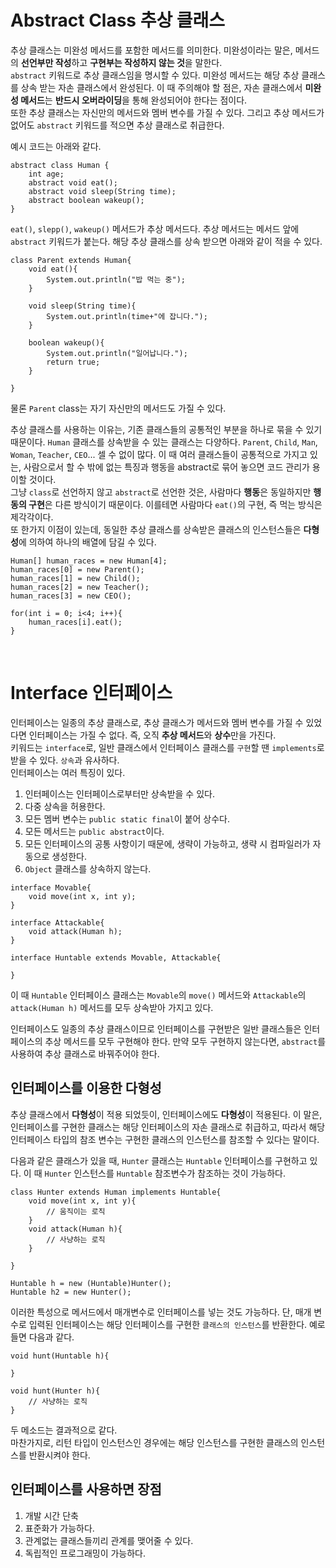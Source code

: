 # Abstract Class 추상 클래스
추상 클래스는 미완성 메서드를 포함한 메서드를 의미한다. 미완성이라는 말은, 메서드의 **선언부만 작성**하고 **구현부는 작성하지 않는 것**을 말한다.</br>
`abstract` 키워드로 추상 클래스임을 명시할 수 있다. 미완성 메서드는 해당 추상 클래스를 상속 받는 자손 클래스에서 완성된다. 이 때 주의해야 할 점은, 자손 클래스에서 **미완성 메서드**는 **반드시 오버라이딩**을 통해 완성되어야 한다는 점이다.</br>
또한 추상 클래스는 자신만의 메서드와 멤버 변수를 가질 수 있다. 그리고 추상 메서드가 없어도 `abstract` 키워드를 적으면 추상 클래스로 취급한다.

예시 코드는 아래와 같다.
```
abstract class Human {
    int age;
    abstract void eat();
    abstract void sleep(String time);
    abstract boolean wakeup();
}
```

`eat()`, `slepp()`, `wakeup()` 메서드가 추상 메서드다. 추상 메서드는 메서드 앞에 `abstract` 키워드가 붙는다. 해당 추상 클래스를 상속 받으면 아래와 같이 적을 수 있다.

```
class Parent extends Human{
    void eat(){
        System.out.println("밥 먹는 중");
    }

    void sleep(String time){
        System.out.println(time+"에 잡니다.");
    }

    boolean wakeup(){
        System.out.println("일어납니다.");
        return true;
    }

}
```
물론 `Parent` class는 자기 자신만의 메서드도 가질 수 있다.</br>

추상 클래스를 사용하는 이유는, 기존 클래스들의 공통적인 부분을 하나로 묶을 수 있기 때문이다. `Human` 클래스를 상속받을 수 있는 클래스는 다양하다. `Parent`, `Child`, `Man`, `Woman`, `Teacher`, `CEO`... 셀 수 없이 많다. 이 때 여러 클래스들이 공통적으로 가지고 있는, 사람으로서 할 수 밖에 없는 특징과 행동을 abstract로 묶어 놓으면 코드 관리가 용이할 것이다.</br>
그냥 `class`로 선언하지 않고 `abstract`로 선언한 것은, 사람마다 **행동**은 동일하지만 **행동의 구현**은 다른 방식이기 때문이다. 이를테면 사람마다 `eat()`의 구현, 즉 먹는 방식은 제각각이다.</br>
또 한가지 이점이 있는데, 동일한 추상 클래스를 상속받은 클래스의 인스턴스들은 **다형성**에 의하여 하나의 배열에 담길 수 있다.</br>
```
Human[] human_races = new Human[4];
human_races[0] = new Parent();
human_races[1] = new Child();
human_races[2] = new Teacher();
human_races[3] = new CEO();

for(int i = 0; i<4; i++){
    human_races[i].eat();
}
```
</br>

# Interface 인터페이스
인터페이스는 일종의 추상 클래스로, 추상 클래스가 메서드와 멤버 변수를 가질 수 있었다면 인터페이스는 가질 수 없다. 즉, 오직 **추상 메서드**와 **상수**만을 가진다.</br>
키워드는 `interface`로, 일반 클래스에서 인터페이스 클래스를 `구현`할 땐 `implements`로 받을 수 있다. `상속`과 유사하다.</br>
인터페이스는 여러 특징이 있다.

1. 인터페이스는 인터페이스로부터만 상속받을 수 있다.
2. 다중 상속을 허용한다.
3. 모든 멤버 변수는 `public static final`이 붙어 상수다.
4. 모든 메서드는 `public abstract`이다.
5. 모든 인터페이스의 공통 사항이기 때문에, 생략이 가능하고, 생략 시 컴파일러가 자동으로 생성한다.
6. `Object` 클래스를 상속하지 않는다.

```
interface Movable{
    void move(int x, int y);
}

interface Attackable{
    void attack(Human h);
}

interface Huntable extends Movable, Attackable{

}
```
이 때 `Huntable` 인터페이스 클래스는 `Movable`의 `move()` 메서드와 `Attackable`의 `attack(Human h)` 메서드를 모두 상속받아 가지고 있다.</br>

인터페이스도 일종의 추상 클래스이므로 인터페이스를 구현받은 일반 클래스들은 인터페이스의 추상 메서드를 모두 구현해야 한다. 만약 모두 구현하지 않는다면, `abstract`를 사용하여 추상 클래스로 바꿔주어야 한다.</br>

## 인터페이스를 이용한 다형성
추상 클래스에서 **다형성**이 적용 되었듯이, 인터페이스에도 **다형성**이 적용된다. 이 말은, 인터페이스를 구현한 클래스는 해당 인터페이스의 자손 클래스로 취급하고, 따라서 해당 인터페이스 타입의 참조 변수는 구현한 클래스의 인스턴스를 참조할 수 있다는 말이다.</br>

다음과 같은 클래스가 있을 때, `Hunter` 클래스는 `Huntable` 인터페이스를 구현하고 있다. 이 때 `Hunter` 인스턴스를 `Huntable` 참조변수가 참조하는 것이 가능하다.
```
class Hunter extends Human implements Huntable{
    void move(int x, int y){
        // 움직이는 로직
    }
    void attack(Human h){
        // 사냥하는 로직
    }

}
```
```
Huntable h = new (Huntable)Hunter();
Huntable h2 = new Hunter();
```
이러한 특성으로 메서드에서 매개변수로 인터페이스를 넣는 것도 가능하다. 단, 매개 변수로 입력된 인터페이스는 해당 인터페이스를 구현한 `클래스의 인스턴스`를 반환한다. 예로 들면 다음과 같다.
```
void hunt(Huntable h){

}
```
```
void hunt(Hunter h){
    // 사냥하는 로직
}
```
두 메소드는 결과적으로 같다.</br>
마찬가지로, 리턴 타입이 인스턴스인 경우에는 해당 인스턴스를 구현한 클래스의 인스턴스를 반환시켜야 한다.

## 인터페이스를 사용하면 장점

1. 개발 시간 단축
2. 표준화가 가능하다.
3. 관계없는 클래스들끼리 관계를 맺어줄 수 있다.
4. 독립적인 프로그래밍이 가능하다.


